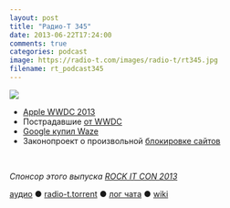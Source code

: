 ```yaml
---
layout: post
title: "Радио-Т 345"
date: 2013-06-22T17:24:00
comments: true
categories: podcast
image: https://radio-t.com/images/radio-t/rt345.jpg
filename: rt_podcast345
---
```

![](https://radio-t.com/images/radio-t/rt345.jpg)

* [Apple WWDC 2013](http://thenextweb.com/apple/2013/06/10/everything-announced-at-apples-wwdc-2013-keynote-in-one-handy-list/)
* Пострадавшие [от WWDC](http://www.cultofmac.com/231121/seven-apps-apple-killed/)
* [Google купил Waze](http://mashable.com/2013/06/11/google-buys-waze/)
* Законопроект о произвольной [блокировке сайтов](http://clubs.ya.ru/company/replies.xml?item_no=68266)
<br/>

_Спонсор этого выпуска [ROCK IT CON 2013](http://www.rockitcon.com)_

[аудио](http://cdn.radio-t.com/rt_podcast345.mp3) ● [radio-t.torrent](http://www.radio-t.com/torrents/rt_podcast345.mp3.torrent) ● [лог чата](http://chat.radio-t.com/logs/radio-t-345.html) ● [wiki](http://wiki.radio-t.com/%D0%92%D1%8B%D0%BF%D1%83%D1%81%D0%BA_345)<audio src="http://cdn.radio-t.com/rt_podcast345.mp3" preload="none"></audio>
